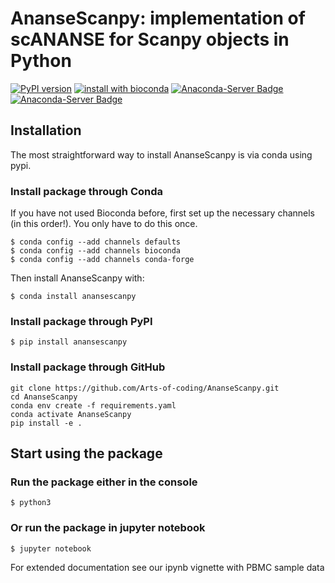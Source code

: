 # AnanseScanpy: implementation of scANANSE for Scanpy objects in Python
[![PyPI version](https://badge.fury.io/py/anansescanpy.svg)](https://badge.fury.io/py/anansescanpy)
[![install with bioconda](https://img.shields.io/badge/install%20with-bioconda-brightgreen.svg?style=flat)](http://bioconda.github.io/recipes/anansescanpy/README.html)
[![Anaconda-Server Badge](https://anaconda.org/bioconda/anansescanpy/badges/version.svg)](https://anaconda.org/bioconda/anansescanpy)
[![Anaconda-Server Badge](https://anaconda.org/bioconda/anansescanpy/badges/downloads.svg)](https://anaconda.org/bioconda/anansescanpy)

## Installation

The most straightforward way to install AnanseScanpy is via conda using pypi.

### Install package through Conda
If you have not used Bioconda before, first set up the necessary channels (in this order!). 
You only have to do this once.
```
$ conda config --add channels defaults
$ conda config --add channels bioconda
$ conda config --add channels conda-forge
```

Then install AnanseScanpy with:
```
$ conda install anansescanpy
```

### Install package through PyPI
```
$ pip install anansescanpy
```

### Install package through GitHub
```
git clone https://github.com/Arts-of-coding/AnanseScanpy.git
cd AnanseScanpy
conda env create -f requirements.yaml
conda activate AnanseScanpy
pip install -e .
```

## Start using the package

### Run the package either in the console
```
$ python3
```

### Or run the package in jupyter notebook
```
$ jupyter notebook
```

For extended documentation see our ipynb vignette with PBMC sample data

